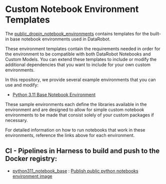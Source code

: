  # Custom Notebook Environment Templates
The [public_dropin_notebook_environments](https://github.com/datarobot/datarobot-user-models/tree/master/public_dropin_notebook_environments)
contains templates for the built-in base notebook environments used in DataRobot.

These environment templates contain the requirements needed in order for the environment to be compatible with 
both DataRobot Notebooks and Custom Models. 
You can extend these templates to include or modify the additional 
dependencies that you want to include for your own custom environments.

In this repository, we provide several example environments that you can use and modify:
* [Python 3.11 Base Notebook Environment](python311_notebook_base)

These sample environments each define the libraries available in the environment 
and are designed to allow for simple custom notebook environments to be made that 
consist solely of your custom packages if necessary.

For detailed information on how to run notebooks that work in these environments, 
reference the links above for each environment.

## CI - Pipelines in Harness to build and push to the Docker registry:

- [python311_notebook_base](python311_notebook_base) : [Publish public python notebooks environment image](https://app.harness.io/ng/account/oP3BKzKwSDe_4hCFYw_UWA/module/ci/orgs/CodeExperience/projects/NBX_Custom_Environments/pipelines/publish_public_python_notebooks_environment_image/pipeline-studio/?storeType=REMOTE&connectorRef=account.svc_harness_git1&repoName=notebooks) 
